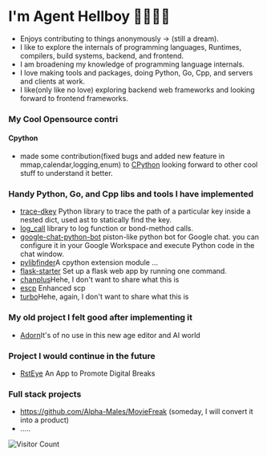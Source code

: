 
# I'm Agent Hellboy 👋🏾👨‍💻
  - Enjoys contributing to things anonymously -> (still a dream).
  - I like to explore the internals of programming languages, Runtimes, compilers, build systems, backend, and frontend.
  - I am broadening my knowledge of programming language internals.
  - I love making tools and packages, doing Python, Go, Cpp, and servers and clients at work.
  - I like(only like no love) exploring backend web frameworks and looking forward to frontend frameworks.

### My Cool Opensource contri 
#### Cpython 
  - made some contribution(fixed bugs and added new feature in mmap,calendar,logging,enum) to [CPython](https://github.com/search?q=repo%3Apython%2Fcpython+author%3AAgent-Hellboy+is%3Amerged&type=pullrequests) looking forward to other cool stuff to understand it better.

### Handy Python, Go, and Cpp libs and tools I have implemented

  - [trace-dkey](https://github.com/Agent-Hellboy/trace-dkey) Python library to trace the path of a particular key inside a nested dict, used ast to statically find the key. 
  - [log_call](https://github.com/Agent-Hellboy/log_call) library to log function or bond-method calls.
  - [google-chat-python-bot](https://github.com/Agent-Hellboy/google-chat-python-bot) piston-like python bot for Google chat. you can configure it in your Google Workspace and execute Python code in the chat window.
  - [pylibfinder](https://github.com/Agent-Hellboy/pylibfinder)A cpython extension module ... 
  - [flask-starter](https://github.com/Agent-Hellboy/flask-starter) Set up a flask web app by running one command.
  - [chanplus](https://github.com/Agent-Hellboy/chanplus)Hehe, I don't want to share what this is
  - [escp](https://github.com/Agent-Hellboy/escp) Enhanced scp
  - [turbo](https://github.com/Agent-Hellboy/turbo)Hehe, again, I don't want to share what this is

### My old project I felt good after implementing it 
  - [Adorn](https://github.com/Agent-Hellboy/Adorn)It's of no use in this new age editor and AI world

### Project I would continue in the future 
  - [RstEye](https://github.com/RstEyeApp/rsteye) An App to Promote Digital Breaks

### Full stack projects
   - https://github.com/Alpha-Males/MovieFreak (someday, I will convert it into a product)
   - .....

![Visitor Count](https://profile-counter.glitch.me/Agent-Hellboy/count.svg)
